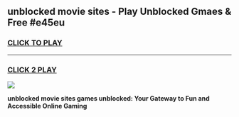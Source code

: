 
## unblocked movie sites - Play Unblocked Gmaes & Free #e45eu
<h3>
<a href="https://premium.freeplayer.one?title=unblocked_movie_sites&ref=03M">CLICK TO PLAY</a></h3>
<hr>

<h3>
<a href="https://premium.freeplayer.one?title=unblocked_movie_sites&ref=03M">CLICK 2 PLAY</a>
  
</h3>

<a href="https://premium.freeplayer.one?title=unblocked_movie_sites&ref=03M"><img src="https://clearcache.store/games.png"></a>


**unblocked movie sites games unblocked: Your Gateway to Fun and Accessible Online Gaming**
